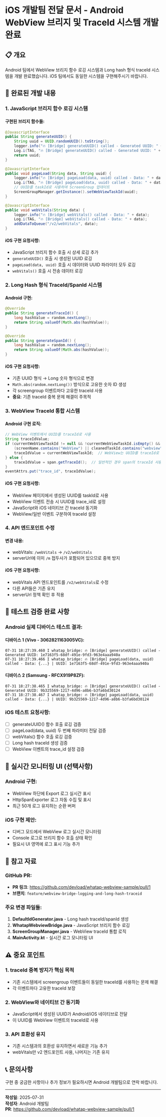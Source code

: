 # iOS 개발팀 전달 문서 - Android WebView 브리지 및 TraceId 시스템 개발 완료

## 📋 개요
Android 팀에서 WebView 브리지 함수 로깅 시스템과 Long hash 형식 traceId 시스템을 개발 완료했습니다. iOS 팀에서도 동일한 시스템을 구현해주시기 바랍니다.

## 🚀 완료된 개발 내용

### 1. **JavaScript 브리지 함수 로깅 시스템**

#### 구현된 브리지 함수들:
```java
@JavascriptInterface
public String generateUUID() {
    String uuid = UUID.randomUUID().toString();
    logger.info("🔥 [Bridge] generateUUID() called - Generated UUID: " + uuid);
    Log.i(TAG, "🔥 [Bridge] generateUUID() called - Generated UUID: " + uuid);
    return uuid;
}

@JavascriptInterface
public void pageLoad(String data, String uuid) {
    logger.info("🔥 [Bridge] pageLoad(data, uuid) called - Data: " + data + " | UUID: " + uuid);
    Log.i(TAG, "🔥 [Bridge] pageLoad(data, uuid) called - Data: " + data + " | UUID: " + uuid);
    // UUID를 taskId로 사용하여 ScreenGroup 업데이트
    ScreenGroupManager.getInstance().setWebViewTaskId(uuid);
}

@JavascriptInterface
public void webVitals(String data) {
    logger.info("🔥 [Bridge] webVitals() called - Data: " + data);
    Log.i(TAG, "🔥 [Bridge] webVitals() called - Data: " + data);
    addDataToQueue("/v2/webVitals", data);
}
```

#### iOS 구현 요청사항:
- JavaScript 브리지 함수 호출 시 상세 로깅 추가
- `generateUUID()` 호출 시 생성된 UUID 로깅
- `pageLoad(data, uuid)` 호출 시 데이터와 UUID 파라미터 모두 로깅
- `webVitals()` 호출 시 전송 데이터 로깅

### 2. **Long Hash 형식 TraceId/SpanId 시스템**

#### Android 구현:
```java
@Override
public String generateTraceId() {
    long hashValue = random.nextLong();
    return String.valueOf(Math.abs(hashValue));
}

@Override  
public String generateSpanId() {
    long hashValue = random.nextLong();
    return String.valueOf(Math.abs(hashValue));
}
```

#### iOS 구현 요청사항:
- 기존 UUID 형식 → Long 숫자 형식으로 변경
- `Math.abs(random.nextLong())` 방식으로 고유한 숫자 ID 생성
- 각 screengroup 이벤트마다 고유한 traceId 사용
- **중요**: 기존 traceId 중복 문제 해결이 주목적

### 3. **WebView TraceId 통합 시스템**

#### Android 구현 로직:
```java
// WebView 이벤트에서 UUID를 traceId로 사용
String traceIdValue;
if (currentWebViewTaskId != null && !currentWebViewTaskId.isEmpty() && 
    (screenName.contains("WebView") || cleanedTaskId.contains("webview"))) {
    traceIdValue = currentWebViewTaskId;  // WebView는 UUID를 traceId로 사용
} else {
    traceIdValue = span.getTraceId();  // 일반적인 경우 span의 traceId 사용
}
eventAttrs.put("trace_id", traceIdValue);
```

#### iOS 구현 요청사항:
- WebView 페이지에서 생성된 UUID를 taskId로 사용
- WebView 이벤트 전송 시 UUID를 trace_id로 설정
- JavaScript와 iOS 네이티브 간 traceId 동기화
- WebView/일반 이벤트 구분하여 traceId 설정

### 4. **API 엔드포인트 수정**

#### 변경 내용:
- webVitals: `/webVitals` → `/v2/webVitals`
- serverUrl에 이미 `/m` 접두사가 포함되어 있으므로 중복 방지

#### iOS 구현 요청사항:
- webVitals API 엔드포인트를 `/v2/webVitals`로 수정
- 다른 API들은 기존 유지
- serverUrl 정책 확인 후 적용

## 🧪 테스트 검증 완료 사항

### **Android 실제 디바이스 테스트 결과:**

#### 디바이스 1 (Vivo - 3062821163005VC):
```
07-31 18:27:39.460 I whatap_bridge: 🔥 [Bridge] generateUUID() called - Generated UUID: 1e7163f5-68df-491e-9fd3-963e4aaa940a
07-31 18:27:39.466 I whatap_bridge: 🔥 [Bridge] pageLoad(data, uuid) called - Data: {...} | UUID: 1e7163f5-68df-491e-9fd3-963e4aaa940a
```

#### 디바이스 2 (Samsung - RFCX919P8ZF):
```
07-31 18:27:38.465 I whatap_bridge: 🔥 [Bridge] generateUUID() called - Generated UUID: 9b325569-1217-4d96-a8b6-b3fa6bd30124
07-31 18:27:38.467 I whatap_bridge: 🔥 [Bridge] pageLoad(data, uuid) called - Data: {...} | UUID: 9b325569-1217-4d96-a8b6-b3fa6bd30124
```

### **iOS 테스트 요청사항:**
- [ ] generateUUID() 함수 호출 로깅 검증
- [ ] pageLoad(data, uuid) 두 번째 파라미터 전달 검증
- [ ] webVitals() 함수 호출 로깅 검증
- [ ] Long hash traceId 생성 검증
- [ ] WebView 이벤트의 trace_id 설정 검증

## 📱 실시간 모니터링 UI (선택사항)

### Android 구현:
- WebView 하단에 Export 로그 실시간 표시
- HttpSpanExporter 로그 자동 수집 및 표시
- 최근 50개 로그 유지하는 순환 버퍼

### iOS 구현 제안:
- 디버그 모드에서 WebView 로그 실시간 모니터링
- Console 로그로 브리지 함수 호출 상태 확인
- 필요시 UI 영역에 로그 표시 기능 추가

## 🔗 참고 자료

### GitHub PR:
- **PR 링크**: https://github.com/devload/whatap-webview-sample/pull/1
- **브랜치**: `feature/webview-bridge-logging-and-long-hash-traceid`

### 주요 변경 파일들:
1. **DefaultIdGenerator.java** - Long hash traceId/spanId 생성
2. **WhatapWebviewBridge.java** - JavaScript 브리지 함수 로깅  
3. **ScreenGroupManager.java** - WebView traceId 통합 로직
4. **MainActivity.kt** - 실시간 로그 모니터링 UI

## ⚠️ 중요 포인트

### **1. traceId 중복 방지가 핵심 목적**
- 기존 시스템에서 screengroup 이벤트들이 동일한 traceId를 사용하는 문제 해결
- 각 이벤트마다 고유한 traceId 보장

### **2. WebView와 네이티브 간 동기화**
- JavaScript에서 생성된 UUID가 Android/iOS 네이티브로 전달
- 이 UUID를 WebView 이벤트의 traceId로 사용

### **3. API 호환성 유지**
- 기존 시스템과의 호환성 유지하면서 새로운 기능 추가
- webVitals만 v2 엔드포인트 사용, 나머지는 기존 유지

## 📞 문의사항

구현 중 궁금한 사항이나 추가 정보가 필요하시면 Android 개발팀으로 연락 바랍니다.

---

**작성일**: 2025-07-31  
**작성자**: Android 개발팀  
**PR**: https://github.com/devload/whatap-webview-sample/pull/1